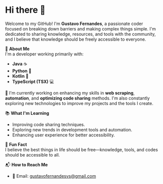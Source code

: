 # Hi there 👋

Welcome to my GitHub! I'm **Gustavo Fernandes**, a passionate coder focused on breaking down barriers and making complex things simple. I'm dedicated to sharing knowledge, resources, and tools with the community, and I believe that knowledge should be freely accessible to everyone.

🚀 **About Me**  
I'm a developer working primarily with:
- **Java** ☕
- **Python** 🐍
- **Kotlin** 📱
- **TypeScript (TSX)** 💻

🔧 I'm currently working on enhancing my skills in **web scraping**, **automation**, and **optimizing code sharing** methods. I'm also constantly exploring new technologies to improve my projects and the tools I create.

📚 **What I'm Learning**  
- Improving code sharing techniques.
- Exploring new trends in development tools and automation.
- Enhancing user experience for better accessibility.

🌱 **Fun Fact**  
I believe the best things in life should be free—knowledge, tools, and codes should be accessible to all.

📬 **How to Reach Me**  
- 📧 Email: [gustavofernandesvs@gmail.com](mailto:gustavofernandesvs@gmail.com)
